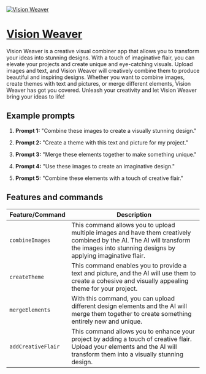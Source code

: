[![Vision Weaver](https://files.oaiusercontent.com/file-nsbCnt4sQ8PNEOvTtTwxz909?se=2123-10-15T00%3A59%3A18Z&sp=r&sv=2021-08-06&sr=b&rscc=max-age%3D31536000%2C%20immutable&rscd=attachment%3B%20filename%3D25c76c5e-e068-4245-a2ca-9075d2f5f703.png&sig=PzDHmJT/jnlm56hKeLJ%2B9SNjzgO5rJJFC1r2K7EV2qk%3D)](https://chat.openai.com/g/g-hrjST3xq9-vision-weaver)

# [Vision Weaver](https://chat.openai.com/g/g-hrjST3xq9-vision-weaver)

Vision Weaver is a creative visual combiner app that allows you to transform your ideas into stunning designs. With a touch of imaginative flair, you can elevate your projects and create unique and eye-catching visuals. Upload images and text, and Vision Weaver will creatively combine them to produce beautiful and inspiring designs. Whether you want to combine images, create themes with text and pictures, or merge different elements, Vision Weaver has got you covered. Unleash your creativity and let Vision Weaver bring your ideas to life!

## Example prompts

1. **Prompt 1:** "Combine these images to create a visually stunning design."

2. **Prompt 2:** "Create a theme with this text and picture for my project."

3. **Prompt 3:** "Merge these elements together to make something unique."

4. **Prompt 4:** "Use these images to create an imaginative design."

5. **Prompt 5:** "Combine these elements with a touch of creative flair."


## Features and commands

| Feature/Command | Description |
| --- | --- |
| `combineImages` | This command allows you to upload multiple images and have them creatively combined by the AI. The AI will transform the images into stunning designs by applying imaginative flair. |
| `createTheme` | This command enables you to provide a text and picture, and the AI will use them to create a cohesive and visually appealing theme for your project. |
| `mergeElements` | With this command, you can upload different design elements and the AI will merge them together to create something entirely new and unique. |
| `addCreativeFlair` | This command allows you to enhance your project by adding a touch of creative flair. Upload your elements and the AI will transform them into a visually stunning design. |